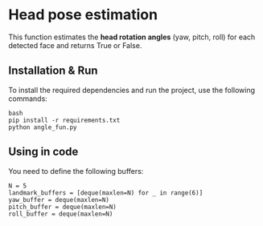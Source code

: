 # Head pose estimation

This function estimates the **head rotation angles** (yaw, pitch, roll) for each detected face and returns True or False.

## Installation & Run

To install the required dependencies and run the project, use the following commands:

```
bash
pip install -r requirements.txt
python angle_fun.py
```  

## Using in code  
You need to define the following buffers:  
```
N = 5  
landmark_buffers = [deque(maxlen=N) for _ in range(6)]  
yaw_buffer = deque(maxlen=N)  
pitch_buffer = deque(maxlen=N)  
roll_buffer = deque(maxlen=N)
```
